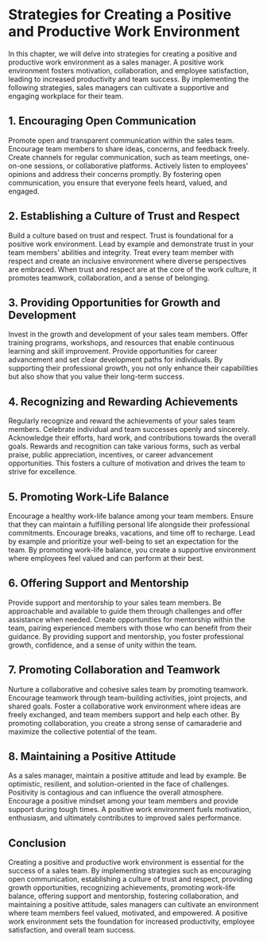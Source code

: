 Strategies for Creating a Positive and Productive Work Environment
=============================================================================

In this chapter, we will delve into strategies for creating a positive and productive work environment as a sales manager. A positive work environment fosters motivation, collaboration, and employee satisfaction, leading to increased productivity and team success. By implementing the following strategies, sales managers can cultivate a supportive and engaging workplace for their team.

1\. Encouraging Open Communication
---------------------------------

Promote open and transparent communication within the sales team. Encourage team members to share ideas, concerns, and feedback freely. Create channels for regular communication, such as team meetings, one-on-one sessions, or collaborative platforms. Actively listen to employees' opinions and address their concerns promptly. By fostering open communication, you ensure that everyone feels heard, valued, and engaged.

2\. Establishing a Culture of Trust and Respect
----------------------------------------------

Build a culture based on trust and respect. Trust is foundational for a positive work environment. Lead by example and demonstrate trust in your team members' abilities and integrity. Treat every team member with respect and create an inclusive environment where diverse perspectives are embraced. When trust and respect are at the core of the work culture, it promotes teamwork, collaboration, and a sense of belonging.

3\. Providing Opportunities for Growth and Development
-----------------------------------------------------

Invest in the growth and development of your sales team members. Offer training programs, workshops, and resources that enable continuous learning and skill improvement. Provide opportunities for career advancement and set clear development paths for individuals. By supporting their professional growth, you not only enhance their capabilities but also show that you value their long-term success.

4\. Recognizing and Rewarding Achievements
-----------------------------------------

Regularly recognize and reward the achievements of your sales team members. Celebrate individual and team successes openly and sincerely. Acknowledge their efforts, hard work, and contributions towards the overall goals. Rewards and recognition can take various forms, such as verbal praise, public appreciation, incentives, or career advancement opportunities. This fosters a culture of motivation and drives the team to strive for excellence.

5\. Promoting Work-Life Balance
------------------------------

Encourage a healthy work-life balance among your team members. Ensure that they can maintain a fulfilling personal life alongside their professional commitments. Encourage breaks, vacations, and time off to recharge. Lead by example and prioritize your well-being to set an expectation for the team. By promoting work-life balance, you create a supportive environment where employees feel valued and can perform at their best.

6\. Offering Support and Mentorship
----------------------------------

Provide support and mentorship to your sales team members. Be approachable and available to guide them through challenges and offer assistance when needed. Create opportunities for mentorship within the team, pairing experienced members with those who can benefit from their guidance. By providing support and mentorship, you foster professional growth, confidence, and a sense of unity within the team.

7\. Promoting Collaboration and Teamwork
---------------------------------------

Nurture a collaborative and cohesive sales team by promoting teamwork. Encourage teamwork through team-building activities, joint projects, and shared goals. Foster a collaborative work environment where ideas are freely exchanged, and team members support and help each other. By promoting collaboration, you create a strong sense of camaraderie and maximize the collective potential of the team.

8\. Maintaining a Positive Attitude
----------------------------------

As a sales manager, maintain a positive attitude and lead by example. Be optimistic, resilient, and solution-oriented in the face of challenges. Positivity is contagious and can influence the overall atmosphere. Encourage a positive mindset among your team members and provide support during tough times. A positive work environment fuels motivation, enthusiasm, and ultimately contributes to improved sales performance.

Conclusion
----------

Creating a positive and productive work environment is essential for the success of a sales team. By implementing strategies such as encouraging open communication, establishing a culture of trust and respect, providing growth opportunities, recognizing achievements, promoting work-life balance, offering support and mentorship, fostering collaboration, and maintaining a positive attitude, sales managers can cultivate an environment where team members feel valued, motivated, and empowered. A positive work environment sets the foundation for increased productivity, employee satisfaction, and overall team success.
